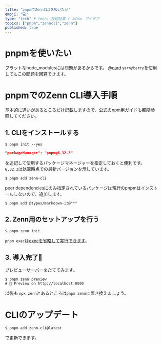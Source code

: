 ```yaml
---
title: "pnpmでZennCLIを扱いたい"
emoji: "💻"
type: "tech" # tech: 技術記事 / idea: アイデア
topics: ["pnpm","zenncli","zenn"]
published: true
---
```


# pnpmを使いたい
フラットなnode_modulesには問題があるからです。
@[card](https://www.kochan.io/nodejs/pnpms-strictness-helps-to-avoid-silly-bugs.html)
`yarn@berry`を使用してもこの問題を回避できます。

# pnpmでのZenn CLI導入手順
基本的に違いがあるところだけ記載しますので、[公式のnpm用ガイド](https://zenn.dev/zenn/articles/install-zenn-cli)も都度参照してください。
## 1. CLIをインストールする
```shell
$ pnpm init --yes
```
```json:package.json
"packageManager": "pnpm@6.32.3"
```
を追記して使用するパッケージマネージャーを指定しておくと便利です。  
`6.32.3`は執筆時点での最新バージョンを示しています。
```shell
$ pnpm add zenn-cli
```
peer dependenciesにのみ指定されているパッケージは現行のpnpmはインストールしないので、追加します。
```shell
$ pnpm add @types/markdown-it@"*"
```

## 2. Zenn用のセットアップを行う
```shell
$ pnpm zenn init
```
`pnpm exec`は[execを省略して実行できます](https://pnpm.io/ja/cli/exec#例)。
## 3. 導入完了🎉
プレビューサーバーをたててみます。
```shell
$ pnpm zenn preview
# 👀 Preview on http://localhost:8000
```
以後も `npx zenn`とあるところは`pnpm zenn`に置き換えましょう。

# CLIのアップデート
```shell
$ pnpm add zenn-cli@latest
```
で更新できます。
